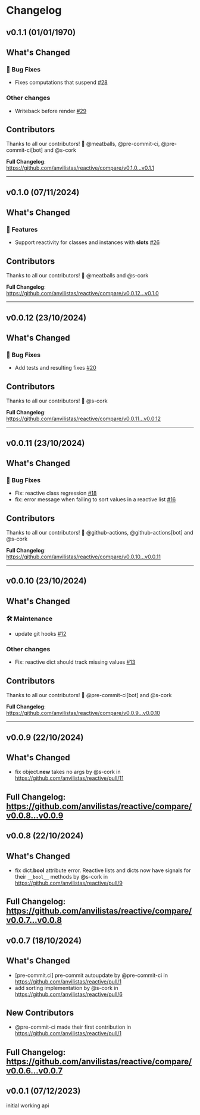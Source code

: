 # Changelog

## v0.1.1 (01/01/1970)
## What's Changed
### 🐛 Bug Fixes

- Fixes computations that suspend [#28](https://github.com/anvilistas/reactive/pull/28)

### Other changes

- Writeback before render [#29](https://github.com/anvilistas/reactive/pull/29)

## Contributors
Thanks to all our contributors! 🎉
@meatballs, @pre-commit-ci, @pre-commit-ci[bot] and @s-cork

**Full Changelog**: https://github.com/anvilistas/reactive/compare/v0.1.0...v0.1.1

---

## v0.1.0 (07/11/2024)
## What's Changed
### 🚀 Features

- Support reactivity for classes and instances with __slots__ [#26](https://github.com/anvilistas/reactive/pull/26)

## Contributors
Thanks to all our contributors! 🎉
@meatballs and @s-cork

**Full Changelog**: https://github.com/anvilistas/reactive/compare/v0.0.12...v0.1.0

---

## v0.0.12 (23/10/2024)
## What's Changed
### 🐛 Bug Fixes

- Add tests and resulting fixes [#20](https://github.com/anvilistas/reactive/pull/20)

## Contributors
Thanks to all our contributors! 🎉
@s-cork

**Full Changelog**: https://github.com/anvilistas/reactive/compare/v0.0.11...v0.0.12

---

## v0.0.11 (23/10/2024)
## What's Changed
### 🐛 Bug Fixes

- Fix: reactive class regression [#18](https://github.com/anvilistas/reactive/pull/18)
- fix: error message when failing to sort values in a reactive list [#16](https://github.com/anvilistas/reactive/pull/16)

## Contributors
Thanks to all our contributors! 🎉
@github-actions, @github-actions[bot] and @s-cork

**Full Changelog**: https://github.com/anvilistas/reactive/compare/v0.0.10...v0.0.11

---

## v0.0.10 (23/10/2024)
## What's Changed
### 🛠 Maintenance

- update git hooks [#12](https://github.com/anvilistas/reactive/pull/12)

### Other changes

- Fix: reactive dict should track missing values [#13](https://github.com/anvilistas/reactive/pull/13)

## Contributors
Thanks to all our contributors! 🎉
@pre-commit-ci[bot] and @s-cork

**Full Changelog**: https://github.com/anvilistas/reactive/compare/v0.0.9...v0.0.10

---

## v0.0.9 (22/10/2024)
## What's Changed
* fix object.__new__ takes no args by @s-cork in https://github.com/anvilistas/reactive/pull/11


**Full Changelog**: https://github.com/anvilistas/reactive/compare/v0.0.8...v0.0.9
---

## v0.0.8 (22/10/2024)
## What's Changed
* fix dict.__bool__ attribute error. Reactive lists and dicts now have signals for their `__bool__` methods by @s-cork in https://github.com/anvilistas/reactive/pull/9


**Full Changelog**: https://github.com/anvilistas/reactive/compare/v0.0.7...v0.0.8
---

## v0.0.7 (18/10/2024)
## What's Changed
* [pre-commit.ci] pre-commit autoupdate by @pre-commit-ci in https://github.com/anvilistas/reactive/pull/1
* add sorting implementation by @s-cork in https://github.com/anvilistas/reactive/pull/6

## New Contributors
* @pre-commit-ci made their first contribution in https://github.com/anvilistas/reactive/pull/1

**Full Changelog**: https://github.com/anvilistas/reactive/compare/v0.0.6...v0.0.7
---

## v0.0.1 (07/12/2023)
initial working api
